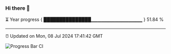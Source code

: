### Hi there 👋

⏳ Year progress { ███████████████▁▁▁▁▁▁▁▁▁▁▁▁▁▁▁ } 51.84 %

---

⏰ Updated on Mon, 08 Jul 2024 17:41:42 GMT

![Progress Bar CI](https://github.com/IshwaranRudhara/GIT-ACTION/workflows/Progress%20Bar%20CI/badge.svg)
